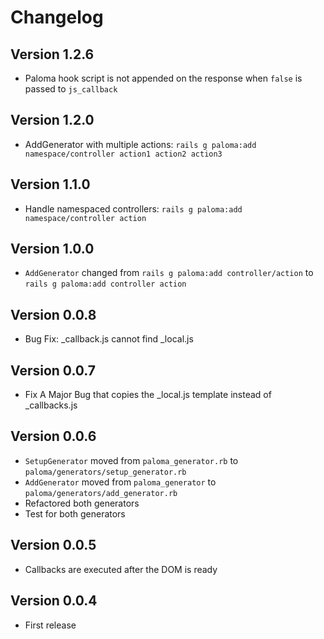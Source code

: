 Changelog
=

Version 1.2.6
-
* Paloma hook script is not appended on the response when `false` is passed to `js_callback`

Version 1.2.0
-
* AddGenerator with multiple actions: `rails g paloma:add namespace/controller action1 action2 action3`

Version 1.1.0
-
* Handle namespaced controllers: `rails g paloma:add namespace/controller action`

Version 1.0.0
-
* `AddGenerator` changed from `rails g paloma:add controller/action` to `rails g paloma:add controller action`

Version 0.0.8
-
* Bug Fix: _callback.js cannot find _local.js

Version 0.0.7
-
* Fix A Major Bug that copies the _local.js template instead of _callbacks.js

Version 0.0.6
-
* `SetupGenerator` moved from `paloma_generator.rb` to `paloma/generators/setup_generator.rb`
* `AddGenerator` moved from `paloma_generator` to `paloma/generators/add_generator.rb`
* Refactored both generators
* Test for both generators

Version 0.0.5
-
* Callbacks are executed after the DOM is ready

Version 0.0.4
-
* First release
